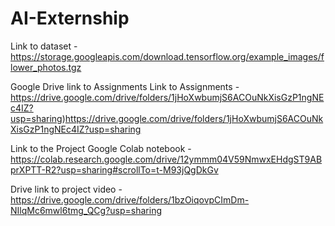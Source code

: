 # AI-Externship

Link to dataset -  
https://storage.googleapis.com/download.tensorflow.org/example_images/flower_photos.tgz



Google Drive link to Assignments Link to Assignments -  
https://drive.google.com/drive/folders/1jHoXwbumjS6ACOuNkXisGzP1ngNEc4IZ?usp=sharing)https://drive.google.com/drive/folders/1jHoXwbumjS6ACOuNkXisGzP1ngNEc4IZ?usp=sharing



Link to the Project Google Colab notebook -  
https://colab.research.google.com/drive/12ymmm04V59NmwxEHdgST9ABprXPTT-R2?usp=sharing#scrollTo=t-M93jQgDkGv



Drive link to project video - 
https://drive.google.com/drive/folders/1bzOiqovpCImDm-NIlqMc6mwl6tmg_QCg?usp=sharing
